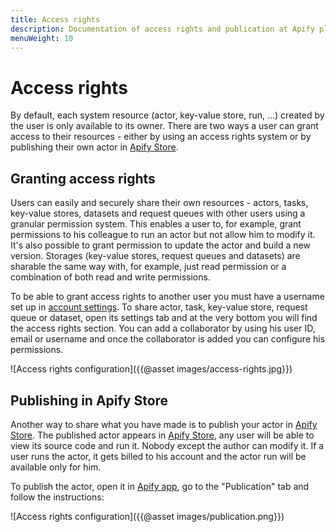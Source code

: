 ```yaml
---
title: Access rights
description: Documentation of access rights and publication at Apify platform.
menuWeight: 10
---
```


# [](./acess_rights)Access rights

By default, each system resource (actor, key-value store, run, ...) created by the user is only available to its owner. There are two ways a user can grant access to their resources - either by using an access rights system or by publishing their own actor in [Apify Store](https://apify.com/store).

## Granting access rights

Users can easily and securely share their own resources - actors, tasks, key-value stores, datasets and request queues with other users using a granular permission system. This enables a user to, for example, grant permissions to his colleague to run an actor but not allow him to modify it. It's also possible to grant permission to update the actor and build a new version. Storages (key-value stores, request queues and datasets) are sharable the same way with, for example, just read permission or a combination of both read and write permissions.

To be able to grant access rights to another user you must have a username set up in [account settings](https://my.apify.com/account#/profile). To share actor, task, key-value store, request queue or dataset, open its settings tab and at the very bottom you will find the access rights section. You can add a collaborator by using his user ID, email or username and once the collaborator is added you can configure his permissions.

![Access rights configuration]({{@asset images/access-rights.jpg}})

## Publishing in Apify Store

Another way to share what you have made is to publish your actor in [Apify Store](https://apify.com/store). The published actor appears in [Apify Store](https://apify.com/store), any user will be able to view its source code and run it. Nobody except the author can modify it. If a user runs the actor, it gets billed to his account and the actor run will be available only for him.

To publish the actor, open it in [Apify app](https://my.apify.com), go to the "Publication" tab and follow the instructions:

![Access rights configuration]({{@asset images/publication.png}})
